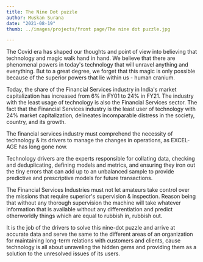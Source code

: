 ```yaml
---
title: The Nine Dot puzzle
author: Muskan Surana
date: "2021-08-19"
thumb: ../images/projects/front page/The nine dot puzzle.jpg

---
```


The Covid era has shaped our thoughts and point of view into believing that
technology and magic walk hand in hand. We believe that there are
phenomenal powers in today&#39;s technology that will unravel anything and
everything. But to a great degree, we forget that this magic is only possible
because of the superior powers that lie within us - human cranium.  


Today, the share of the Financial Services industry in India&#39;s market
capitalization has increased from 6% in FY01 to 24% in FY21. The industry
with the least usage of technology is also the Financial Services
sector. The fact that the Financial Services industry is the least user of
technology with 24% market capitalization, delineates incomparable
distress in the society, country, and its growth. 



The financial services industry must comprehend the necessity of
technology &amp; its drivers to manage the changes in operations, as EXCEL-
AGE has long gone now.

Technology drivers are the experts responsible for collating data, checking
and deduplicating, defining models and metrics, and ensuring they iron out
the tiny errors that can add up to an unbalanced sample to provide
predictive and prescriptive models for future transactions. 

The Financial Services Industries must not let amateurs take control over
the missions that require superior&#39;s supervision &amp; inspection. Reason being
that without any thorough supervision the machine will take whatever
information that is available without any differentiation and predict
otherworldly things which are equal to rubbish in, rubbish out. 


It is the job of the drivers to solve this nine-dot puzzle and arrive at
accurate data and serve the same to the different areas of an organization
for maintaining long-term relations with customers and clients, cause
technology is all about unraveling the hidden gems and providing them as a
solution to the unresolved issues of its users.